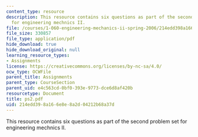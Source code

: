 ```yaml
---
content_type: resource
description: This resource contains six questions as part of the second problem set
  for engineering mechnics II.
file: /courses/1-060-engineering-mechanics-ii-spring-2006/214edd398a166e8e8a2d04212b68a37d_ps2.pdf
file_size: 330857
file_type: application/pdf
hide_download: true
hide_download_original: null
learning_resource_types:
- Assignments
license: https://creativecommons.org/licenses/by-nc-sa/4.0/
ocw_type: OCWFile
parent_title: Assignments
parent_type: CourseSection
parent_uid: e4c563cd-0bf0-393e-9773-dce6d8af420b
resourcetype: Document
title: ps2.pdf
uid: 214edd39-8a16-6e8e-8a2d-04212b68a37d
---
```

This resource contains six questions as part of the second problem set for engineering mechnics II.